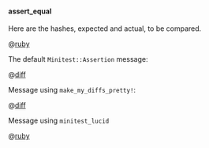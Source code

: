 #### assert_equal

Here are the hashes, expected and actual, to be compared.

@[ruby](data.rb)

The default ```Minitest::Assertion``` message:

@[diff](default.txt)

Message using ```make_my_diffs_pretty!```:

@[diff](better.txt)

Message using ```minitest_lucid```

@[ruby](lucid.txt)
